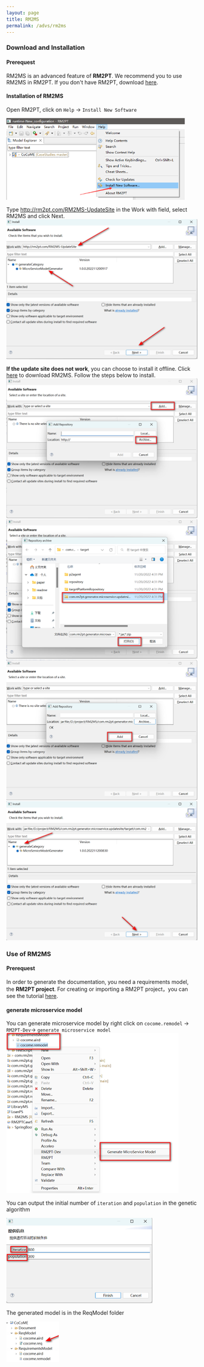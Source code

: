 ```yaml
---
layout: page
title: RM2MS
permalink: /advs/rm2ms
---
```


### Download and Installation

#### Prerequest

RM2MS is an advanced feature of **RM2PT**. We recommend you to use RM2MS in RM2PT. If you don't have RM2PT, download [here](https://rm2pt.com/downloads/).

#### Installation of RM2MS

Open RM2PT, click on `Help` -> `Install New Software`

<img src="../../imgs/RM2MS/image-1.png" alt="image-1" style="zoom: 70%;" />


Type http://rm2pt.com/RM2MS-UpdateSite in the Work with field, select RM2MS and click Next.
<img src="../../imgs/RM2MS/image-2.png" alt="image-2" style="zoom: 50%;" />


**If the update site does not work**, you can choose to install it offline. Click [here](https://github.com/RM2PT/RM2MS-UpdateSite/releases/download/v1.0.0/com.rm2pt.generator.microservice.updatesite-1.0.0-SNAPSHOT.zip) to download RM2MS. Follow the steps below to install.
<img src="../../imgs/RM2MS/image-3.png" alt="image-3" style="zoom: 50%;" />
<img src="../../imgs/RM2MS/image-4.png" alt="image-4" style="zoom: 50%;" />
<img src="../../imgs/RM2MS/image-5.png" alt="image-5" style="zoom: 50%;" />
<img src="../../imgs/RM2MS/image-6.png" alt="image-6" style="zoom: 50%;" />
### Use of RM2MS

#### Prerequest

In order to generate the documentation, you need a requirements model, the **RM2PT project**. For creating or importing a RM2PT project，you can see the tutorial [here](https://rm2pt.com/tutorial/user/create_new_project).

#### generate microservice model

You can generate microservice model by right click on `cocome.remodel` -> `RM2PT-Dev`-> `generate microservice model`
<img src="../../imgs/RM2MS/image-7.png" alt="image-7" style="zoom: 50%;" />

You can output the initial number of `iteration` and `population` in the genetic algorithm  

<img src="../../imgs/RM2MS/image-8.png" alt="image-8" style="zoom: 50%;" />

The generated model is in the ReqModel folder  

<img src="../../imgs/RM2MS/image-9.png" alt="image-9" style="zoom: 50%;" />
